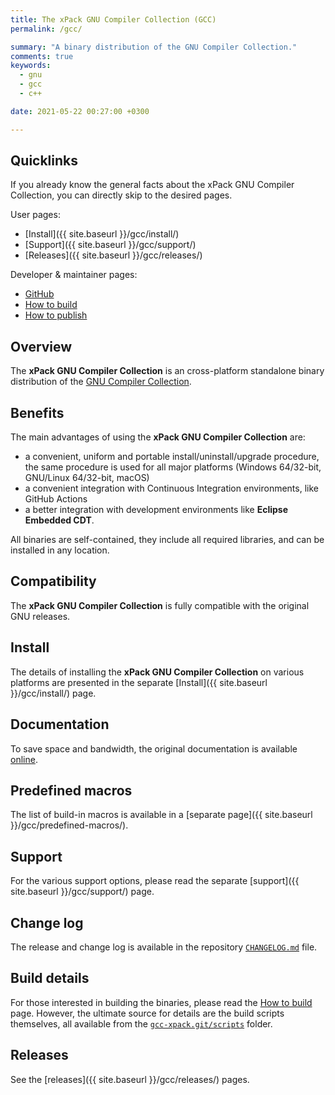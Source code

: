 ```yaml
---
title: The xPack GNU Compiler Collection (GCC)
permalink: /gcc/

summary: "A binary distribution of the GNU Compiler Collection."
comments: true
keywords:
  - gnu
  - gcc
  - c++

date: 2021-05-22 00:27:00 +0300

---
```


## Quicklinks

If you already know the general facts about the xPack GNU Compiler Collection, you can
directly skip to the desired pages.

User pages:

- [Install]({{ site.baseurl }}/gcc/install/)
- [Support]({{ site.baseurl }}/gcc/support/)
- [Releases]({{ site.baseurl }}/gcc/releases/)

Developer & maintainer pages:

- [GitHub](https://github.com/xpack-dev-tools/gcc-xpack/)
- [How to build](https://github.com/xpack-dev-tools/gcc-xpack/blob/xpack/README-BUILD.md)
- [How to publish](https://github.com/xpack-dev-tools/gcc-xpack/blob/xpack/README-RELEASE.md)

## Overview

The **xPack GNU Compiler Collection**
is an cross-platform standalone binary distribution of the
[GNU Compiler Collection](https://gcc.gnu.org).

## Benefits

The main advantages of using the **xPack GNU Compiler Collection** are:

- a convenient, uniform and portable install/uninstall/upgrade procedure,
  the same procedure is used for all major
  platforms (Windows 64/32-bit, GNU/Linux 64/32-bit, macOS)
- a convenient integration with Continuous Integration environments,
  like GitHub Actions
- a better integration with development environments
  like **Eclipse Embedded CDT**.

All binaries are self-contained, they include all required libraries,
and can be installed in any location.

## Compatibility

The **xPack GNU Compiler Collection** is fully compatible with the
original GNU releases.

## Install

The details of installing the **xPack GNU Compiler Collection** on various
platforms are presented in the separate
[Install]({{ site.baseurl }}/gcc/install/) page.

## Documentation

To save space and bandwidth, the original documentation is available
[online](https://gcc.gnu.org/onlinedocs/).

## Predefined macros

The list of build-in macros is available in a
[separate page]({{ site.baseurl }}/gcc/predefined-macros/).

## Support

For the various support options, please read the separate
[support]({{ site.baseurl }}/gcc/support/) page.

## Change log

The release and change log is available in the repository
[`CHANGELOG.md`](https://github.com/xpack-dev-tools/gcc-xpack/blob/xpack/CHANGELOG.md) file.

## Build details

For those interested in building the binaries, please read the
[How to build](https://github.com/xpack-dev-tools/gcc-xpack/blob/xpack/README-BUILD.md)
page.
However, the ultimate source for details are the build scripts themselves,
all available from the
[`gcc-xpack.git/scripts`](https://github.com/xpack-dev-tools/gcc-xpack/tree/xpack/scripts/)
folder.

## Releases

See the [releases]({{ site.baseurl }}/gcc/releases/) pages.
